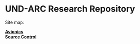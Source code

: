 # UND-ARC Research Repository

Site map:

**[Avionics](#avionics/index.html)**  
**[Source Control](#src-control/index.html)**
